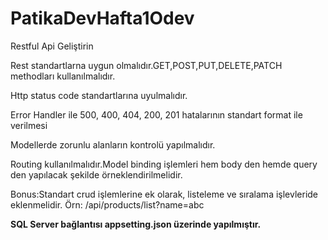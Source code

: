# PatikaDevHafta1Odev

Restful Api Geliştirin

Rest standartlarna uygun olmalıdır.GET,POST,PUT,DELETE,PATCH methodları kullanılmalıdır.

Http status code standartlarına uyulmalıdır. 

Error Handler ile 500, 400, 404, 200, 201 hatalarının standart format ile verilmesi

Modellerde zorunlu alanların kontrolü yapılmalıdır.

Routing kullanılmalıdır.Model binding işlemleri hem body den hemde query den yapılacak şekilde örneklendirilmelidir. 

Bonus:Standart crud işlemlerine ek olarak, listeleme ve sıralama işlevleride eklenmelidir. Örn: /api/products/list?name=abc

<strong>SQL Server bağlantısı appsetting.json üzerinde yapılmıştır.</strong>
